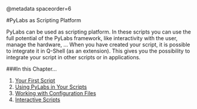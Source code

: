 @metadata spaceorder=6

[first]: /pylabsdoc/#/Scripting/YourFirstScript
[pylabs]: /pylabsdoc/#/Scripting/UsingPyLabs
[config]: /pylabsdoc/#/Scripting/WorkingWithConfigFiles
[interactive]: /pylabsdoc/#/Scripting/InteractiveScripting

#PyLabs as Scripting Platform

PyLabs can be used as scripting platform. In these scripts you can use the full potential of the PyLabs framework, like interactivity with the user, manage the hardware, ...
When you have created your script, it is possible to integrate it in Q-Shell (as an extension). This gives you the possibility to integrate your script in other scripts or in applications.


###In this Chapter...

1. [Your First Script][first]
2. [Using PyLabs in Your Scripts][pylabs]
3. [Working with Configuration Files][config]
4. [Interactive Scripts][interactive]

